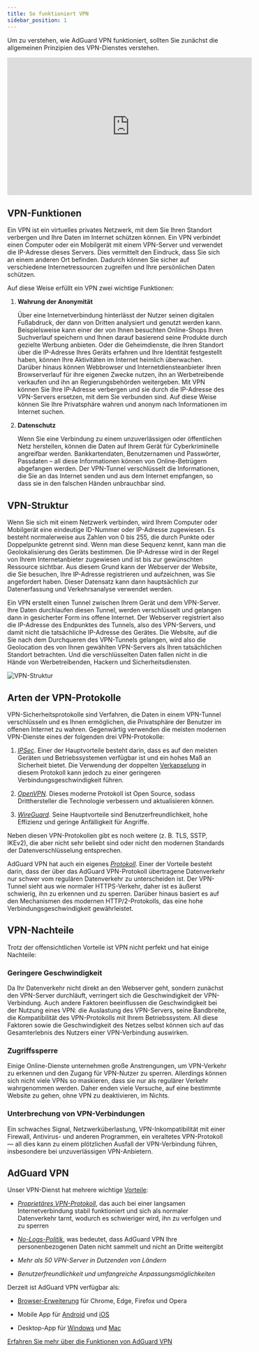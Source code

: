 ```yaml
---
title: So funktioniert VPN
sidebar_position: 1
---
```


Um zu verstehen, wie AdGuard VPN funktioniert, sollten Sie zunächst die allgemeinen Prinzipien des VPN-Dienstes verstehen.

<iframe width="560" height="315" src="https://www.youtube-nocookie.com/embed/aOmkjgfSsIY" title="YouTube-Videoplayer" frameborder="0" allow="accelerometer; autoplay; clipboard-write; encrypted-media; gyroscope; picture-in-picture" allowfullscreen></iframe>

## VPN-Funktionen

Ein VPN ist ein virtuelles privates Netzwerk, mit dem Sie Ihren Standort verbergen und Ihre Daten im Internet schützen können. Ein VPN verbindet einen Computer oder ein Mobilgerät mit einem VPN-Server und verwendet die IP-Adresse dieses Servers. Dies vermittelt den Eindruck, dass Sie sich an einem anderen Ort befinden. Dadurch können Sie sicher auf verschiedene Internetressourcen zugreifen und Ihre persönlichen Daten schützen.

Auf diese Weise erfüllt ein VPN zwei wichtige Funktionen:

1. **Wahrung der Anonymität**

    Über eine Internetverbindung hinterlässt der Nutzer seinen digitalen Fußabdruck, der dann von Dritten analysiert und genutzt werden kann. Beispielsweise kann einer der von Ihnen besuchten Online-Shops Ihren Suchverlauf speichern und Ihnen darauf basierend seine Produkte durch gezielte Werbung anbieten. Oder die Geheimdienste, die Ihren Standort über die IP-Adresse Ihres Geräts erfahren und Ihre Identität festgestellt haben, können Ihre Aktivitäten im Internet heimlich überwachen. Darüber hinaus können Webbrowser und Internetdiensteanbieter Ihren Browserverlauf für ihre eigenen Zwecke nutzen, ihn an Werbetreibende verkaufen und ihn an Regierungsbehörden weitergeben. Mit VPN können Sie Ihre IP-Adresse verbergen und sie durch die IP-Adresse des VPN-Servers ersetzen, mit dem Sie verbunden sind. Auf diese Weise können Sie Ihre Privatsphäre wahren und anonym nach Informationen im Internet suchen.

1. **Datenschutz**

    Wenn Sie eine Verbindung zu einem unzuverlässigen oder öffentlichen Netz herstellen, können die Daten auf Ihrem Gerät für Cyberkriminelle angreifbar werden. Bankkartendaten, Benutzernamen und Passwörter, Passdaten – all diese Informationen können von Online-Betrügern abgefangen werden. Der VPN-Tunnel verschlüsselt die Informationen, die Sie an das Internet senden und aus dem Internet empfangen, so dass sie in den falschen Händen unbrauchbar sind.

## VPN-Struktur

Wenn Sie sich mit einem Netzwerk verbinden, wird Ihrem Computer oder Mobilgerät eine eindeutige ID-Nummer oder IP-Adresse zugewiesen. Es besteht normalerweise aus Zahlen von 0 bis 255, die durch Punkte oder Doppelpunkte getrennt sind. Wenn man diese Sequenz kennt, kann man die Geolokalisierung des Geräts bestimmen. Die IP-Adresse wird in der Regel von Ihrem Internetanbieter zugewiesen und ist bis zur gewünschten Ressource sichtbar. Aus diesem Grund kann der Webserver der Website, die Sie besuchen, Ihre IP-Adresse registrieren und aufzeichnen, was Sie angefordert haben. Dieser Datensatz kann dann hauptsächlich zur Datenerfassung und Verkehrsanalyse verwendet werden.

Ein VPN erstellt einen Tunnel zwischen Ihrem Gerät und dem VPN-Server. Ihre Daten durchlaufen diesen Tunnel, werden verschlüsselt und gelangen dann in gesicherter Form ins offene Internet. Der Webserver registriert also die IP-Adresse des Endpunktes des Tunnels, also des VPN-Servers, und damit nicht die tatsächliche IP-Adresse des Gerätes. Die Website, auf die Sie nach dem Durchqueren des VPN-Tunnels gelangen, wird also die Geolocation des von Ihnen gewählten VPN-Servers als Ihren tatsächlichen Standort betrachten. Und die verschlüsselten Daten fallen nicht in die Hände von Werbetreibenden, Hackern und Sicherheitsdiensten.

![VPN-Struktur](https://cdn.adguardvpn.com/public/Adguard/Website/Images/seo/en/how_vpn_3.jpg)

## Arten der VPN-Protokolle

VPN-Sicherheitsprotokolle sind Verfahren, die Daten in einem VPN-Tunnel verschlüsseln und es Ihnen ermöglichen, die Privatsphäre der Benutzer im offenen Internet zu wahren. Gegenwärtig verwenden die meisten modernen VPN-Dienste eines der folgenden drei VPN-Protokolle:

1. [*IPSec*](https://en.wikipedia.org/wiki/IPsec). Einer der Hauptvorteile besteht darin, dass es auf den meisten Geräten und Betriebssystemen verfügbar ist und ein hohes Maß an Sicherheit bietet. Die Verwendung der doppelten [Verkapselung](https://en.wikipedia.org/wiki/Encapsulation_(networking)) in diesem Protokoll kann jedoch zu einer geringeren Verbindungsgeschwindigkeit führen.

1. [*OpenVPN*](https://en.wikipedia.org/wiki/OpenVPN). Dieses moderne Protokoll ist Open Source, sodass Dritthersteller die Technologie verbessern und aktualisieren können.

1. [*WireGuard*](https://en.wikipedia.org/wiki/WireGuard). Seine Hauptvorteile sind Benutzerfreundlichkeit, hohe Effizienz und geringe Anfälligkeit für Angriffe.

Neben diesen VPN-Protokollen gibt es noch weitere (z. B. TLS, SSTP, IKEv2), die aber nicht sehr beliebt sind oder nicht den modernen Standards der Datenverschlüsselung entsprechen.

AdGuard VPN hat auch ein eigenes [*Protokoll*](/general/adguard-vpn-protocol). Einer der Vorteile besteht darin, dass der über das AdGuard VPN-Protokoll übertragene Datenverkehr nur schwer vom regulären Datenverkehr zu unterscheiden ist. Der VPN-Tunnel sieht aus wie normaler HTTPS-Verkehr, daher ist es äußerst schwierig, ihn zu erkennen und zu sperren. Darüber hinaus basiert es auf den Mechanismen des modernen HTTP/2-Protokolls, das eine hohe Verbindungsgeschwindigkeit gewährleistet.

## VPN-Nachteile

Trotz der offensichtlichen Vorteile ist VPN nicht perfekt und hat einige Nachteile:

### Geringere Geschwindigkeit

Da Ihr Datenverkehr nicht direkt an den Webserver geht, sondern zunächst den VPN-Server durchläuft, verringert sich die Geschwindigkeit der VPN-Verbindung. Auch andere Faktoren beeinflussen die Geschwindigkeit bei der Nutzung eines VPN: die Auslastung des VPN-Servers, seine Bandbreite, die Kompatibilität des VPN-Protokolls mit Ihrem Betriebssystem. All diese Faktoren sowie die Geschwindigkeit des Netzes selbst können sich auf das Gesamterlebnis des Nutzers einer VPN-Verbindung auswirken.

### Zugriffssperre

Einige Online-Dienste unternehmen große Anstrengungen, um VPN-Verkehr zu erkennen und den Zugang für VPN-Nutzer zu sperren. Allerdings können sich nicht viele VPNs so maskieren, dass sie nur als regulärer Verkehr wahrgenommen werden. Daher enden viele Versuche, auf eine bestimmte Website zu gehen, ohne VPN zu deaktivieren, im Nichts.

### Unterbrechung von VPN-Verbindungen

Ein schwaches Signal, Netzwerküberlastung, VPN-Inkompatibilität mit einer Firewall, Antivirus- und anderen Programmen, ein veraltetes VPN-Protokoll — all dies kann zu einem plötzlichen Ausfall der VPN-Verbindung führen, insbesondere bei unzuverlässigen VPN-Anbietern.

## AdGuard VPN

Unser VPN-Dienst hat mehrere wichtige [Vorteile](/general/why-adguard-vpn):

- [*Proprietäres VPN-Protokoll*](/general/adguard-vpn-protocol), das auch bei einer langsamen Internetverbindung stabil funktioniert und sich als normaler Datenverkehr tarnt, wodurch es schwieriger wird, ihn zu verfolgen und zu sperren

- [*No-Logs-Politik*](https://adguard-vpn.com/privacy.html), was bedeutet, dass AdGuard VPN Ihre personenbezogenen Daten nicht sammelt und nicht an Dritte weitergibt

- *Mehr als 50 VPN-Server in Dutzenden von Ländern*

- *Benutzerfreundlichkeit und umfangreiche Anpassungsmöglichkeiten*

Derzeit ist AdGuard VPN verfügbar als:

- [Browser-Erweiterung](/adguard-vpn-browser-extension/overview) für Chrome, Edge, Firefox und Opera

- Mobile App für [Android](/adguard-vpn-for-android/overview) und [iOS](/adguard-vpn-for-ios/overview)

- Desktop-App für [Windows](/adguard-vpn-for-windows/overview) und [Mac](/adguard-vpn-for-mac/overview)

[Erfahren Sie mehr über die Funktionen von AdGuard VPN](https://adguard-vpn.com/welcome.html)
